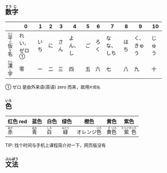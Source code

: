 ## <ruby><rb>数</rb><rt>すう</rt></ruby><ruby><rb>字</rb><rt>じ</rt></ruby>

|                                                              | 0                             | 1    | 2    | 3    | 4        | 5    | 6    | 7          | 8    | 9          | 10     |
| ------------------------------------------------------------ | ----------------------------- | ---- | ---- | ---- | -------- | ---- | ---- | ---------- | ---- | ---------- | ------ |
| <ruby>平<rt>ひら</rt></ruby><ruby><rb>仮</rb><rt>が</rt></ruby><ruby><rb>名</rb><rt>な</rt></ruby> | れい、<a>ゼロ</a><sup>①</sup> | いち | に   | さん | よん、し | ご   | ろく | なな、しち | はち | く、きゅう | じゅう |
| <ruby><rb>漢</rb><rt>かん</rt></ruby><ruby><rb>字</rb><rt>じ</rt></ruby> | 零                            | 一   | 二   | 三   | 四       | 五   | 六   | 七         | 八   | 九         | 十     |

① ゼロ 是由外来语(英语) zero 而来，故用`片假名`

## <ruby><rb>色</rb><rt>いろ</rt></ruby>

| 红色 red                              | 蓝色                                  | 白色                                  | 绿色                                    | 橙色                                          | 黄色                                                         | 紫色                                                         |
| ------------------------------------- | ------------------------------------- | ------------------------------------- | --------------------------------------- | --------------------------------------------- | ------------------------------------------------------------ | ------------------------------------------------------------ |
| <ruby><rb>赤</rb><rt>あか</rt></ruby> | <ruby><rb>青</rb><rt>あお</rt></ruby> | <ruby><rb>白</rb><rt>しろ</rt></ruby> | <ruby><rb>緑</rb><rt>みどり</rt></ruby> | オレンジ<ruby><rb>色</rb><rt>いろ</rt></ruby> | <ruby><rb>黄</rb><rt>き</rt></ruby><ruby><rb>色</rb><rt>いろ</rt></ruby> | <ruby><rb>紫</rb><rt>むらさき</rt></ruby><ruby><rb>色</rb><rt>いろ</rt></ruby> |

TIP: 找个时间与手机上课程简介对一下，网页版没有



## <ruby>文<rt>ぶん</rt>法<rt>ぽう</rt></ruby>

